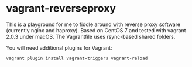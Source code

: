 # vagrant-reverseproxy

This is a playground for me to fiddle around with reverse proxy software (currently nginx and haproxy).
Based on CentOS 7 and tested with vagrant 2.0.3 under macOS. The Vagrantfile uses rsync-based shared folders.

You will need additional plugins for Vagrant:

    vagrant plugin install vagrant-triggers vagrant-reload
